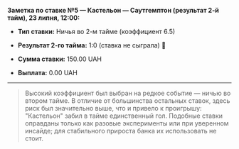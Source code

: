 **Заметка по ставке №5 — Кастельон — Саутгемптон (результат 2-й тайм), 23 липня, 12:00:**

- **Тип ставки:** Ничья во 2-м тайме (коэффициент 6.5)
    
- **Результат 2-го тайма:** 1:0 (ставка не сыграла) 🔴
    
- **Сумма ставки:** 150.00 UAH
    
- **Выплата:** 0.00 UAH

---

> Высокий коэффициент был выбран на редкое событие — ничью во втором тайме. В отличие от большинства остальных ставок, здесь риск был значительно выше, что и привело к проигрышу: "Кастельон" забил в тайме единственный гол. Подобные ставки оправданы только как разовые эксперименты или при уверенном инсайде; для стабильного прироста банка их использовать не стоит.

